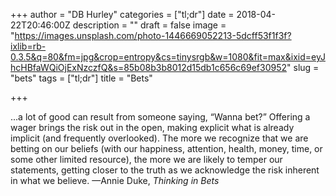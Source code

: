 +++
author = "DB Hurley"
categories = ["tl;dr"]
date = 2018-04-22T20:46:00Z
description = ""
draft = false
image = "https://images.unsplash.com/photo-1446669052213-5dcff53f1f3f?ixlib=rb-0.3.5&q=80&fm=jpg&crop=entropy&cs=tinysrgb&w=1080&fit=max&ixid=eyJhcHBfaWQiOjExNzczfQ&s=85b08b3b8012d15db1c656c69ef30952"
slug = "bets"
tags = ["tl;dr"]
title = "Bets"

+++


...a lot of good can result from someone saying, “Wanna bet?” Offering a wager brings the risk out in the open, making explicit what is already implicit (and frequently overlooked). The more we recognize that we are betting on our beliefs (with our happiness, attention, health, money, time, or some other limited resource), the more we are likely to temper our statements, getting closer to the truth as we acknowledge the risk inherent in what we believe. —Annie Duke, _Thinking in Bets_

